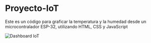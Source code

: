 # Proyecto-IoT

Este es un código para graficar la temperatura y la humedad desde un microcontralador ESP-32, utilizando HTML, CSS y JavaScript

![Dashboard IoT](https://user-images.githubusercontent.com/90351946/184518176-20f2fec0-52c4-4ba3-9c6f-7ee16e2802c6.JPG)
